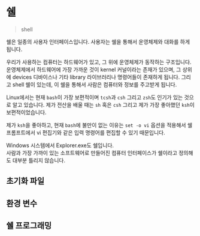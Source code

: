 # 쉘

> shell

쉘은 일종의 사용자 인터페이스입니다.
사용자는 쉘을 통해서 운영체제와 대화를 하게 됩니다.

우리가 사용하는 컴퓨터는 하드웨어가 있고, 그 위에 운영체제가 동작하는 구조입니다.
운영체제에서 하드웨어에 가장 가까운 것이 kernel 커널이라는 존재가 있으며,
그 상위에 devices 디바이스나 기타 library 라이브러리나 명령어들이 존재하게 됩니다.
그리고 shell 쉘이 있는데, 이 쉘을 통해서 사람은 컴퓨터와 정보를 주고받게 됩니다.

Linux에서는 현재 `bash`이 가장 보편적이며 `tcsh`과 `csh` 그리고 `zsh`도
인기가 있는 것으로 알고 있습니다. 제가 전산을 배울 때는 `sh` 혹은 `csh`
그리고 제가 가장 좋아했던 `ksh`이 보편적이었습니다.

제가 `ksh`을 좋아하고, 현재 `bash`에 불만이 없는 이유는 `set -o vi` 옵션을
적용해서 쉘 프롬프트에서 vi 편집기와 같은 입력 명령어를 편집할 수 있기 때문입니다.

Windows 시스템에서 Explorer.exe도 쉘입니다.  
사람과 가장 가까이 있는 소프트웨어로 만들어진 컴퓨터 인터페이스가 쉘이라고 정의해도 대부분 틀리지 않습니다.

## 초기화 파일

## 환경 변수

## 쉘 프로그래밍
